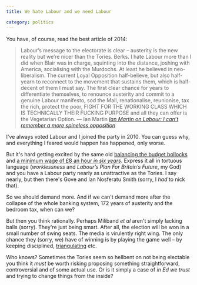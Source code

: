 ```yaml
---
title: We hate Labour and we need Labour

category: politics
---
```


You have, of course, read the best article of 2014:

> Labour’s message to the electorate is clear – austerity is the new reality but we’re nicer than the Tories. Berks. I hate Labour more than I did when Blair was in charge, squinting into the distance, joshing with America, socialising with the Murdochs. At least he believed in neo-liberalism. The current Loyal Opposition half-believe, but also half-yearn to reconnect to the movement that sustains them, which is half-decent of them I must say. The first clear chance for years to differentiate themselves, to renounce austerity and commit to a genuine Labour manifesto, sod the Mail, renationalise, reunionise, tax the rich, protect the poor, FIGHT FOR THE WORKING CLASS WHICH IS TECHNICALLY THEIR FUCKING PURPOSE and all they can offer is the Vegetarian Option. &#8212; Ian Martin <cite><a href="https://www.theguardian.com/politics/2014/sep/23/ian-martin-labour-conference-thick-of-it">Ian Martin on Labour: I can’t remember a more spineless opposition</a></cite>

I've always voted Labour and I joined the party in 2010. You can guess why, and everything I feared would happen has happened, only worse.

But it's hard getting excited by the same old <a href="https://0.0.0.0:4000/2014/07/households-deficits-and-belief/">balancing the budget bollocks</a> and <a href="/2014/09/minimum-wage-legalises-low-pay/">a minimum wage of &pound;8 an hour _in six years_</a>. Express it all in tortuous language (_worklessness_ and _Labour’s Plan For Britain’s Future_, my God) and you have a Labour party nearly as unattractive as the Tories. I say nearly, but then there's Gove and Ian Nosferatu Smith (sorry, I _had_ to nick that).

So we should demand more. And if we can't demand more after the collapse of the whole banking system, 172 years of austerity and the bedroom tax, when can we?

But then you think rationally. Perhaps Miliband _et al_ aren't simply lacking balls (sorry). They're just being smart. After all, the election will be won in a small number of swing seats. The media is virulently right wing. The only chance they (sorry, we) have of winning is by playing the game well &#8211; by keeping disciplined, <a href="https://en.wikipedia.org/wiki/Triangulation_%28politics%29">triangulating</a> etc.

Who knows? Sometimes the Tories seem so hellbent on not being electable you think it _must_ be worth risking proposing something straightforward, controversial and of some actual use. Or is it simply a case of _in Ed we trust_ and trying to change things from  the inside?
